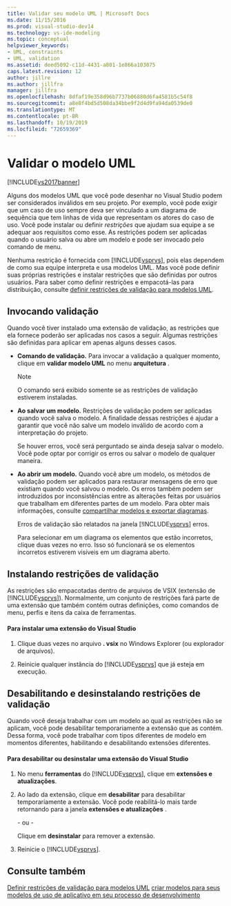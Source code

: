 ```yaml
---
title: Validar seu modelo UML | Microsoft Docs
ms.date: 11/15/2016
ms.prod: visual-studio-dev14
ms.technology: vs-ide-modeling
ms.topic: conceptual
helpviewer_keywords:
- UML, constraints
- UML, validation
ms.assetid: deed5092-c11d-4431-a801-1e866a103075
caps.latest.revision: 12
author: jillre
ms.author: jillfra
manager: jillfra
ms.openlocfilehash: 8dfaf19e358d96b7737b06880d6fa4581b5c54f8
ms.sourcegitcommit: a8e8f4bd5d508da34bbe9f2d4d9fa94da0539de0
ms.translationtype: MT
ms.contentlocale: pt-BR
ms.lasthandoff: 10/19/2019
ms.locfileid: "72659369"
---
```

# <a name="validate-your-uml-model"></a>Validar o modelo UML
[!INCLUDE[vs2017banner](../includes/vs2017banner.md)]

Alguns dos modelos UML que você pode desenhar no Visual Studio podem ser considerados inválidos em seu projeto. Por exemplo, você pode exigir que um caso de uso sempre deva ser vinculado a um diagrama de sequência que tem linhas de vida que representam os atores do caso de uso. Você pode instalar ou definir *restrições* que ajudam sua equipe a se adequar aos requisitos como esse. As restrições podem ser aplicadas quando o usuário salva ou abre um modelo e pode ser invocado pelo comando de menu.

 Nenhuma restrição é fornecida com [!INCLUDE[vsprvs](../includes/vsprvs-md.md)], pois elas dependem de como sua equipe interpreta e usa modelos UML. Mas você pode definir suas próprias restrições e instalar restrições que são definidas por outros usuários. Para saber como definir restrições e empacotá-las para distribuição, consulte [definir restrições de validação para modelos UML](../modeling/define-validation-constraints-for-uml-models.md).

## <a name="invoking-validation"></a>Invocando validação
 Quando você tiver instalado uma extensão de validação, as restrições que ela fornece poderão ser aplicadas nos casos a seguir. Algumas restrições são definidas para aplicar em apenas alguns desses casos.

- **Comando de validação.** Para invocar a validação a qualquer momento, clique em **validar modelo UML** no menu **arquitetura** .

  > [!NOTE]
  > O comando será exibido somente se as restrições de validação estiverem instaladas.

- **Ao salvar um modelo.** Restrições de validação podem ser aplicadas quando você salva o modelo. A finalidade dessas restrições é ajudar a garantir que você não salve um modelo inválido de acordo com a interpretação do projeto.

   Se houver erros, você será perguntado se ainda deseja salvar o modelo. Você pode optar por corrigir os erros ou salvar o modelo de qualquer maneira.

- **Ao abrir um modelo.** Quando você abre um modelo, os métodos de validação podem ser aplicados para restaurar mensagens de erro que existiam quando você salvou o modelo. Os erros também podem ser introduzidos por inconsistências entre as alterações feitas por usuários que trabalham em diferentes partes de um modelo. Para obter mais informações, consulte [compartilhar modelos e exportar diagramas](../modeling/share-models-and-exporting-diagrams.md).

  Erros de validação são relatados na janela [!INCLUDE[vsprvs](../includes/vsprvs-md.md)] erros.

  Para selecionar em um diagrama os elementos que estão incorretos, clique duas vezes no erro. Isso só funcionará se os elementos incorretos estiverem visíveis em um diagrama aberto.

## <a name="installing-validation-constraints"></a>Instalando restrições de validação
 As restrições são empacotadas dentro de arquivos de VSIX (extensão de [!INCLUDE[vsprvs](../includes/vsprvs-md.md)]). Normalmente, um conjunto de restrições fará parte de uma extensão que também contém outras definições, como comandos de menu, perfis e itens da caixa de ferramentas.

#### <a name="to-install-a-visual-studio-extension"></a>Para instalar uma extensão do Visual Studio

1. Clique duas vezes no arquivo **. vsix** no Windows Explorer (ou explorador de arquivos).

2. Reinicie qualquer instância do [!INCLUDE[vsprvs](../includes/vsprvs-md.md)] que já esteja em execução.

## <a name="disabling-and-uninstalling-validation-constraints"></a>Desabilitando e desinstalando restrições de validação
 Quando você deseja trabalhar com um modelo ao qual as restrições não se aplicam, você pode desabilitar temporariamente a extensão que as contém. Dessa forma, você pode trabalhar com tipos diferentes de modelo em momentos diferentes, habilitando e desabilitando extensões diferentes.

#### <a name="to-disable-or-uninstall-a-visual-studio-extension"></a>Para desabilitar ou desinstalar uma extensão do Visual Studio

1. No menu **ferramentas** do [!INCLUDE[vsprvs](../includes/vsprvs-md.md)], clique em **extensões e atualizações**.

2. Ao lado da extensão, clique em **desabilitar** para desabilitar temporariamente a extensão. Você pode reabilitá-lo mais tarde retornando para a janela **extensões e atualizações** .

     \- ou -

     Clique em **desinstalar** para remover a extensão.

3. Reinicie o [!INCLUDE[vsprvs](../includes/vsprvs-md.md)].

## <a name="see-also"></a>Consulte também
 [Definir restrições de validação para modelos UML](../modeling/define-validation-constraints-for-uml-models.md) [criar modelos para seus](../modeling/create-models-for-your-app.md) [modelos de uso de aplicativo em seu processo de desenvolvimento](../modeling/use-models-in-your-development-process.md)
